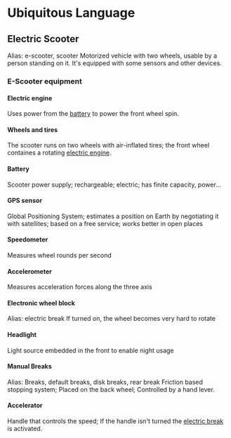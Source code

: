 # Ubiquitous Language

## Electric Scooter
Alias: e-scooter, scooter
Motorized vehicle with two wheels, usable by a person standing on it. It's equipped with some sensors and other devices.

### E-Scooter equipment
#### Electric engine
Uses power from the [battery](#battery) to power the front wheel spin.
#### Wheels and tires
The scooter runs on two wheels with air-inflated tires; the front wheel containes a rotating [electric engine](#electric-engine).
#### Battery
Scooter power supply; rechargeable; electric; has finite capacity, power...
#### GPS sensor
Global Positioning System; estimates a position on Earth by negotiating it with satellites; based on a free service; works better in open places
#### Speedometer
Measures wheel rounds per second
#### Accelerometer
Measures acceleration forces along the three axis
#### Electronic wheel block
Alias: electric break
If turned on, the wheel becomes very hard to rotate
#### Headlight
Light source embedded in the front to enable night usage
#### Manual Breaks
Alias: Breaks, default breaks, disk breaks, rear break
Friction based stopping system;
Placed on the back wheel;
Controlled by a hand lever.
#### Accelerator
Handle that controls the speed; If the handle isn't turned the [electric break](#electronic-wheel-block) is activated.
